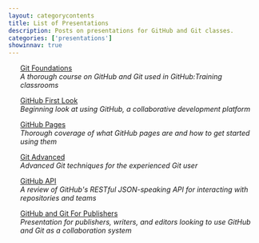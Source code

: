 ```yaml
---
layout: categorycontents
title: List of Presentations
description: Posts on presentations for GitHub and Git classes.
categories: ['presentations']
showinnav: true
---
```


<ul>

<section>
<p>
<a href="git-foundations.html">Git Foundations</a></br>
  <em>A thorough course on GitHub and Git used in GitHub:Training classrooms</em>
</p>
</section>

<section>
<p>
<a href="github-first-look.html">GitHub First Look</a></br>
  <em>Beginning look at using GitHub, a collaborative development platform</em>
</p>
</section>

<section>
<p>
<a href="github-pages.html">GitHub Pages</a></br>
  <em>Thorough coverage of what GitHub pages are and how to get started using them</em>
</p>
</section>

<section>
<p>
<a href="git-advanced.html">Git Advanced</a></br>
  <em>Advanced Git techniques for the experienced Git user</em>
</p>
</section>


<section>
<p>
<a href="github-api.html">GitHub API</a></br>
  <em>A review of GitHub&#39;s RESTful JSON-speaking API for interacting with repositories and teams</em>
</p>
</section>

<section>
<p>
<a href="git-for-publishing.html">GitHub and Git For Publishers</a></br>
  <em>Presentation for publishers, writers, and editors looking to use GitHub and Git as a collaboration system</em>
</p>
</section>

</ul>
